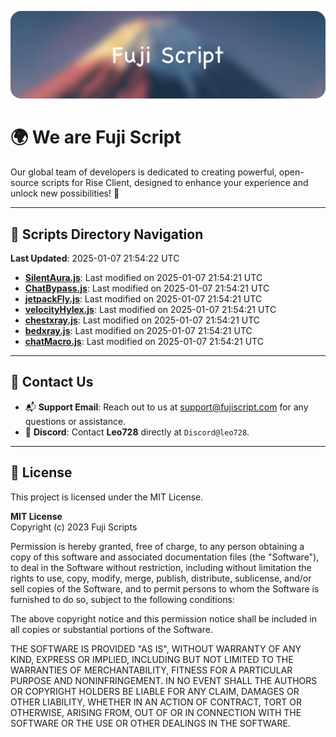 ![Banner](.github/b.webp)

# 🌍 **We are Fuji Script**

Our global team of developers is dedicated to creating powerful, open-source scripts for Rise Client, designed to enhance your experience and unlock new possibilities! 🌟

---
<!-- SCRIPTS_NAVIGATION_START -->
## 📂 **Scripts Directory Navigation**

**Last Updated**: 2025-01-07 21:54:22 UTC

- **[SilentAura.js](scripts/SilentAura.js)**: Last modified on 2025-01-07 21:54:21 UTC
- **[ChatBypass.js](scripts/ChatBypass.js)**: Last modified on 2025-01-07 21:54:21 UTC
- **[jetpackFly.js](scripts/jetpackFly.js)**: Last modified on 2025-01-07 21:54:21 UTC
- **[velocityHylex.js](scripts/velocityHylex.js)**: Last modified on 2025-01-07 21:54:21 UTC
- **[chestxray.js](scripts/chestxray.js)**: Last modified on 2025-01-07 21:54:21 UTC
- **[bedxray.js](scripts/bedxray.js)**: Last modified on 2025-01-07 21:54:21 UTC
- **[chatMacro.js](scripts/chatMacro.js)**: Last modified on 2025-01-07 21:54:21 UTC

<!-- SCRIPTS_NAVIGATION_END -->

---

## 💬 **Contact Us**  
- 📬 **Support Email**: Reach out to us at [support@fujiscript.com](mailto:support@fujiscript.com) for any questions or assistance.  
- 💬 **Discord**: Contact **Leo728** directly at `Discord@leo728`.

---

## 📜 **License**

This project is licensed under the MIT License.  

**MIT License**  
Copyright (c) 2023 Fuji Scripts  

Permission is hereby granted, free of charge, to any person obtaining a copy of this software and associated documentation files (the "Software"), to deal in the Software without restriction, including without limitation the rights to use, copy, modify, merge, publish, distribute, sublicense, and/or sell copies of the Software, and to permit persons to whom the Software is furnished to do so, subject to the following conditions:  

The above copyright notice and this permission notice shall be included in all copies or substantial portions of the Software.  

THE SOFTWARE IS PROVIDED "AS IS", WITHOUT WARRANTY OF ANY KIND, EXPRESS OR IMPLIED, INCLUDING BUT NOT LIMITED TO THE WARRANTIES OF MERCHANTABILITY, FITNESS FOR A PARTICULAR PURPOSE AND NONINFRINGEMENT. IN NO EVENT SHALL THE AUTHORS OR COPYRIGHT HOLDERS BE LIABLE FOR ANY CLAIM, DAMAGES OR OTHER LIABILITY, WHETHER IN AN ACTION OF CONTRACT, TORT OR OTHERWISE, ARISING FROM, OUT OF OR IN CONNECTION WITH THE SOFTWARE OR THE USE OR OTHER DEALINGS IN THE SOFTWARE.  
